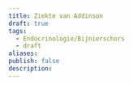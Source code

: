 ```yaml
---
title: Ziekte van Addinson
draft: true
tags:
  - Endocrinologie/Bijnierschors
  - draft
aliases: 
publish: false
description:
---
```

